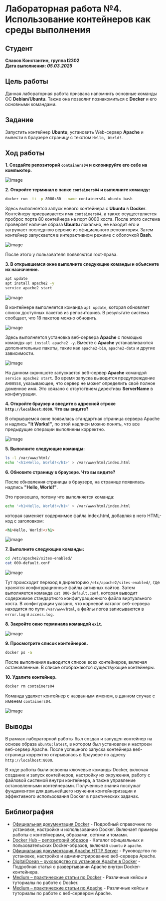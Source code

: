 # Лабораторная работа №4. Использование контейнеров как среды выполнения

## Студент

**Славов Константин, группа I2302**  
**Дата выполнения: _05.03.2025_**

## Цель работы

Данная лабораторная работа призвана напомнить основные команды ОС **Debian/Ubuntu**. Также она позволит познакомиться с **Docker** и его основными командами.

## Задание

Запустить контейнер **Ubuntu**, установить Web-сервер **Apache** и вывести в браузере страницу с текстом `Hello, World!`.

## Ход работы

**1. Создайте репозиторий `containers04` и склонируйте его себе на компьютер.**

![image](https://i.imgur.com/kJEuuoF.jpeg)

**2. Откройте терминал в папке `containers04` и выполните команду:**

```sh
docker run -ti -p 8000:80 --name containers04 ubuntu bash
```

Здесь выполняется запуск нового контейнера с **Ubuntu** в **Docker**. Контейнеру присваивается имя `containers04`, а также осуществляется проброс порта 80 контейнера на порт 8000 хоста. После этого система проверяет наличие образа **Ubuntu** локально, не находит его и загружает последнюю версию из официального репозитория. Затем контейнер запускается в интерактивном режиме с оболочкой **Bash**.

![image](https://i.imgur.com/hzTVwpc.jpeg)

После этого у пользователя появляются root-права.

**3. В открывшемся окне выполните следующие команды и объясните их назначение.**

```sh
apt update
apt install apache2 -y
service apache2 start
```

![image](https://i.imgur.com/Gm1UYnI.jpeg)

В контейнере выполняется команда `apt update`, которая обновляет список доступных пакетов из репозиториев. В результате система сообщает, что 18 пакетов можно обновить.

![image](https://i.imgur.com/fHgsTpx.jpeg)

Здесь выполняется установка веб-сервера **Apache** с помощью команды `apt install apache2 -y`. Вместе с **Apache** устанавливаются дополнительные пакеты, такие как `apache2-bin`, `apache2-data` и другие зависимости.

![image](https://i.imgur.com/xmQV8Z7.jpeg)

На данном скриншоте запускается веб-сервер **Apache** командой `service apache2 start`. Во время запуска выводится предупреждение `AH00558`, указывающее, что сервер не может определить своё полное доменное имя. Это связано с отсутствием директивы **ServerName** в конфигурации.

**4. Откройте браузер и введите в адресной строке `http://localhost:8000`. Что вы видите?**

В открывшемся окне появилась стандартная страница сервера Apache и надпись **"It Works!"**, по этой надписи можно понять, что все предыдущие операции выполнены корректно.

![image](https://i.imgur.com/ICt1Gcn.jpeg)

**5. Выполните следующие команды:**

```sh
ls -l /var/www/html/
echo '<h1>Hello, World!</h1>' > /var/www/html/index.html
```

**6. Обновите страницу в браузере. Что вы видите?**

После обновления страницы в браузере, на странице появилась надпись **"Hello, World!"**.

Это произошло, потому что выполняется команда:

```sh
echo '<h1>Hello, World!</h1>' > /var/www/html/index.html
```

которая заменяет содержимое файла index.html, добавляя в него HTML-код с заголовком:

```html
<h1>Hello, World!</h1>
```

![image](https://i.imgur.com/qM59Dhi.jpeg)

**7. Выполните следующие команды:**

```sh
cd /etc/apache2/sites-enabled/
cat 000-default.conf
```

![image](https://i.imgur.com/UGadVje.jpeg)

Тут происходит переход в директорию `/etc/apache2/sites-enabled/`, где хранятся конфигурационные файлы активных сайтов. Затем выполняется команда `cat 000-default.conf`, которая выводит содержимое стандартного конфигурационного файла виртуального хоста. В конфигурации указано, что корневой каталог веб-сервера находится по пути `/var/www/html`, а файлы логов записываются в `error.log` и `access.log`.

**8. Закройте окно терминала командой `exit`.**

![image](https://i.imgur.com/LwRU4cR.jpeg)

**9. Просмотрите список контейнеров.**

```sh
docker ps -a
```

После выполнения выводится список всех контейнеров, включая остановленные. В списке отображаются существующие контейнеры.

**10. Удалите контейнер.**

```sh
docker rm containers04
```

Команда удаляет контейнер с названным именем, в данном случае с именем `containers04`.

![image](https://i.imgur.com/XyH5mp5.jpeg)

## Выводы

В рамках лабораторной работы был создан и запущен контейнер на основе образа `ubuntu:latest`, в котором был установлен и настроен веб-сервер Apache. После успешного запуска контейнера веб-страница корректно открывалась в браузере по адресу `http://localhost:8000`.  

В ходе работы были освоены ключевые команды Docker, включая создание и запуск контейнеров, настройку их окружения, работу с файловой системой внутри контейнера, а также управление остановленными контейнерами. Полученные знания послужат фундаментом для дальнейшего изучения контейнеризации и эффективного использования Docker в практических задачах.

## Библиография

- [Официальная документация Docker](https://docs.docker.com) - Подробный справочник по установке, настройке и использованию Docker. Включает примеры работы с контейнерами, образами, сетями и томами.
- [Docker Hub – репозиторий образов](https://hub.docker.com) - Каталог официальных и пользовательских Docker-образов, включая `ubuntu` и `apache`.
- [Официальная документация Apache HTTP Server](https://httpd.apache.org/docs/) - Руководство по установке, настройке и администрированию веб-сервера Apache.
- [DigitalOcean – руководство по установке Apache в Docker](https://www.digitalocean.com/community/tutorials/docker-explained-how-to-containerize-and-use-apache-on-ubuntu) - Подробная статья о развертывании Apache внутри Docker-контейнера.
- [Medium – практические статьи по Docker](https://medium.com/tag/docker) - Различные кейсы и туториалы по работе с Docker.
- [Medium – практические статьи по Apache](https://medium.com/tag/apache) - Различные кейсы и туториалы по работе c веб-сервером Apache.
